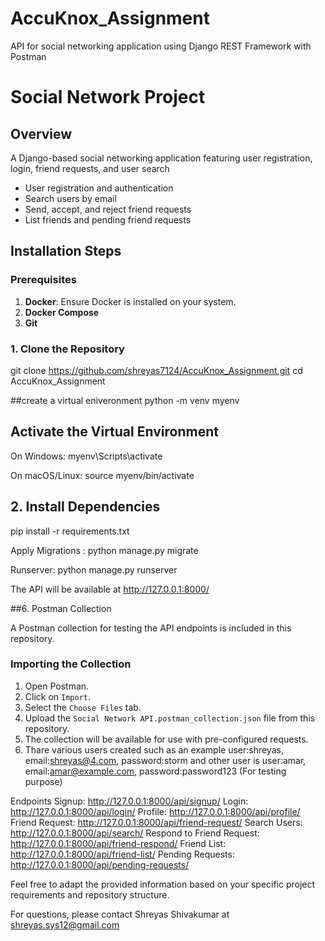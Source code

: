 # AccuKnox_Assignment
API for social networking application using Django REST Framework with Postman

# Social Network Project

## Overview

A Django-based social networking application featuring user registration, login, friend requests, and user search
- User registration and authentication
- Search users by email
- Send, accept, and reject friend requests
- List friends and pending friend requests
  
## Installation Steps

### Prerequisites

1. **Docker**: Ensure Docker is installed on your system. 
2. **Docker Compose**
3. **Git**


### 1. Clone the Repository


git clone https://github.com/shreyas7124/AccuKnox_Assignment.git
cd AccuKnox_Assignment

##create a virtual eniveronment
python -m venv myenv


## Activate the Virtual Environment
On Windows:
myenv\Scripts\activate

On macOS/Linux:
source myenv/bin/activate

## 2. Install Dependencies
pip install -r requirements.txt

 Apply Migrations :
python manage.py migrate

Runserver:
python manage.py runserver

The API will be available at http://127.0.0.1:8000/

##6. Postman Collection

A Postman collection for testing the API endpoints is included in this repository.


### Importing the Collection

1. Open Postman.
2. Click on `Import`.
3. Select the `Choose Files` tab.
4. Upload the `Social Network API.postman_collection.json` file from this repository.
5. The collection will be available for use with pre-configured requests.
6. Thare various users created such as an example user:shreyas, email:shreyas@4.com, password:storm and other user is user:amar, email:amar@example.com, password:password123 (For testing purpose)

Endpoints
Signup: http://127.0.0.1:8000/api/signup/
Login: http://127.0.0.1:8000/api/login/
Profile: http://127.0.0.1:8000/api/profile/
Friend Request: http://127.0.0.1:8000/api/friend-request/
Search Users: http://127.0.0.1:8000/api/search/
Respond to Friend Request: http://127.0.0.1:8000/api/friend-respond/
Friend List: http://127.0.0.1:8000/api/friend-list/
Pending Requests: http://127.0.0.1:8000/api/pending-requests/

Feel free to adapt the provided information based on your specific project requirements and repository structure.



For questions, please contact Shreyas Shivakumar at shreyas.sys12@gmail.com




